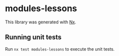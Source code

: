 # modules-lessons

This library was generated with [Nx](https://nx.dev).

## Running unit tests

Run `nx test modules-lessons` to execute the unit tests.
